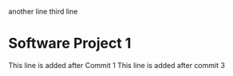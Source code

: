 another line
third line
# Software Project 1
This line is added after Commit 1
This line is added after commit 3
